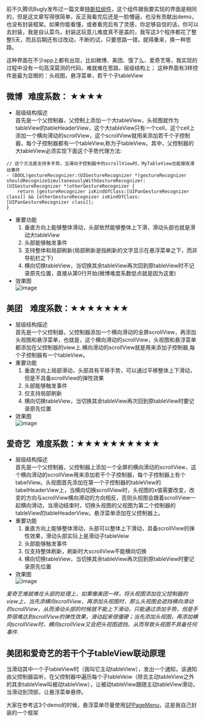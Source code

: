 
前不久腾讯Bugly发布过一篇文章[特斯拉组件](http://mp.weixin.qq.com/s/hBgvPBP12IQ1s65ru-paWw)，这个组件跟我要实现的界面是相同的，但是这文章写得很简单，反正我看完后还是一脸懵逼，也没有贡献出demo，也没有封装框架。如果你能看懂，或者看完后有了灵感，你足够自信的话，你可以去封装，我是自认菜鸟，封装这玩意儿难度真不是盖的，我写这3个程序都花了整整5天，而且后期还有过改动，不断的试，只要思路一错，就得重来，换一种思路。

这种界面在不少app上都有出现，比如微博、美团、饿了么、爱奇艺等，我实现的过程中没有一句高深莫测的代码，难就难在思路，层级结构上；
这种界面有3样控件是最为显眼的：头视图，悬浮菜单，若干个子tableView
## 微博    难度系数： ★★★★
* 层级结构描述    
首先是一个父控制器，父控制上添加一个大tableView，头视图就作为tableView的tableHeaderView，这个大tableView只有一个cell，这个cell上添加一个横向滑动的scrollView，这个scrollView就用来添加若干个子控制器，每个子控制器都有一个tableView,称为子tableView。其中，父控制器的大tableView必须实现下面这个手势代理方法:
```
// 这个方法是支持多手势，当滑动子控制器中的scrollView时，MyTableView也能接收滑动事件
- (BOOL)gestureRecognizer:(UIGestureRecognizer *)gestureRecognizer shouldRecognizeSimultaneouslyWithGestureRecognizer:(UIGestureRecognizer *)otherGestureRecognizer {
    return [gestureRecognizer isKindOfClass:[UIPanGestureRecognizer class]] && [otherGestureRecognizer isKindOfClass:[UIPanGestureRecognizer class]];
}
```
* 重要功能
    1. 垂直方向上能够整体滑动，头部依然能够整体上下滑，滑动头部也就是滑动大tableView
    2. 头部能够触发事件
    3. 支持整体和局部刷新(局部刷新是指刷新的文字显示在悬浮菜单之下，而非导航栏之下)
    4. 横向切换tableView，当切换其余tableView再次回到原tableView时不记录原先位置，直接从第0行开始(微博难度系数低点就是因为这里)
* 效果图   
![image](https://github.com/SPStore/HVScrollView/blob/master/微博.gif)
## 美团    难度系数：★★★★★★★
* 层级结构描述    
首先是一个父控制器，父控制器添加一个横向滑动的全屏scrollView，再添加头视图和悬浮菜单，也就是，这个横向滑动的scrollView，头视图和悬浮菜单都添加在父控制器的view上.横向滑动的scrollView就是用来添加子控制器,每个子控制器有一个tableView。
* 重要功能
    1. 垂直方向上局部滑动，头部具有平移手势，可以通过平移整体上下滑动，但是不具备scrollView的弹性效果
    2. 头部能够触发事件
    3. 仅支持局部刷新
    4. 横向切换tableView，当切换其余tableView再次回到原tableView时要记录原先位置
* 效果图   
![image](https://github.com/SPStore/HVScrollView/blob/master/美团.gif)
## 爱奇艺    难度系数：★★★★★★★★★★
* 层级结构描述        
首先是一个父控制器，父控制器上添加一个全屏的横向滑动的scrollView，这个横向滑动的scrollView用来添加若干个子控制器，每个子控制器上有个tabelView。头视图首先添加在第一个子控制器的tableView的tabelHeaderView上，当横向切换scrollView时，头视图的x值需要改变，改变的方向与scrollView横向滑动的方向相反，否则头视图会跟着scrollView一起横向滑动，当滑动结束时，切换头视图的父视图为第二个控制器的tableView的tableHeaderView。悬浮菜单添加在父控制器上。
* 重要功能
    1. 垂直方向上能够整体滑动，头部可以整体上下滑动，具备scrollView的弹性效果，滑动头部实际上是滑动子tableVeiw
    2. 头部能够触发事件
    3. 仅支持整体刷新，刷新时大scrollView不能横向切换
    4. 横向切换tableView，当切换其余tableView再次回到原tableView时要记录原先位置
* 效果图   
![image](https://github.com/SPStore/HVScrollView/blob/master/爱奇艺.gif)

*爱奇艺难就难在头部的处理上，如果像美团一样，将头视图添加在父控制器的view上，当先添横向scrollView，再添加头视图时，那么头视图会遮挡横向滑动的scrollView，从而滑动头部的时候就不能上下滑动，只能通过添加手势，但是手势很难达到scrollView的弹性效果，滑动起来很僵硬；当先添加头视图，再添加横向scrollView时，横向scrollView又会把头视图遮挡，从而导致头视图不具备任何事件.*

## 美团和爱奇艺的若干个子tableView联动原理
当滑动其中一个子tableView时（我叫它主动tableView），发出一个通知，该通知由父控制器监听，在父控制器中遍历每个子tableVeiw（除去主动tableView之外的其余tableView叫被动tableView），让被动tableView跟随主动tableView滑动，当滑动到顶部，让悬浮菜单悬停。

大家在参考这3个demo的时候，悬浮菜单尽量使用[SPPageMenu](https://github.com/SPStore/SPPageMenu)，这是我自己封装的一个框架


